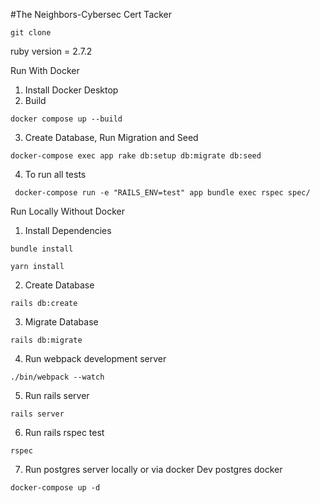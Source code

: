 #The Neighbors-Cybersec Cert Tacker

```shell
git clone
```
ruby version = 2.7.2

Run With Docker
1. Install Docker Desktop
2. Build
```shell
docker compose up --build
```
3. Create Database, Run Migration and Seed
```shell
docker-compose exec app rake db:setup db:migrate db:seed
```

4. To run all tests
```shell
 docker-compose run -e "RAILS_ENV=test" app bundle exec rspec spec/
```

Run Locally Without Docker

1. Install Dependencies
```shell
bundle install
```

```shell
yarn install
```

2. Create Database
```shell
rails db:create
```

3. Migrate Database
```shell
rails db:migrate
```

4. Run webpack development server
```shell
./bin/webpack --watch
```

5. Run rails server
```shell
rails server
```

6. Run rails rspec test
```shell
rspec
```

7. Run postgres server locally or via docker
Dev postgres docker
```shell
docker-compose up -d
```